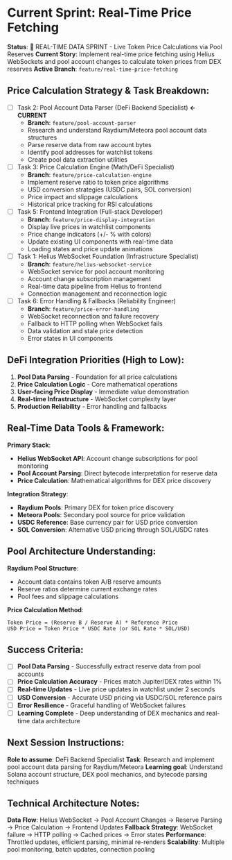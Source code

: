# Current Sprint: Real-Time Price Fetching

**Status**: 🔄 REAL-TIME DATA SPRINT - Live Token Price Calculations via Pool Reserves
**Current Story**: Implement real-time price fetching using Helius WebSockets and pool account changes to calculate token prices from DEX reserves
**Active Branch**: `feature/real-time-price-fetching`

## Price Calculation Strategy & Task Breakdown:
- [ ] Task 2: Pool Account Data Parser (DeFi Backend Specialist) **← CURRENT**
  - **Branch**: `feature/pool-account-parser`
  - Research and understand Raydium/Meteora pool account data structures
  - Parse reserve data from raw account bytes
  - Identify pool addresses for watchlist tokens
  - Create pool data extraction utilities
- [ ] Task 3: Price Calculation Engine (Math/DeFi Specialist)
  - **Branch**: `feature/price-calculation-engine`
  - Implement reserve ratio to token price algorithms
  - USD conversion strategies (USDC pairs, SOL conversion)
  - Price impact and slippage calculations
  - Historical price tracking for RSI calculations
- [ ] Task 5: Frontend Integration (Full-stack Developer)
  - **Branch**: `feature/price-display-integration`
  - Display live prices in watchlist components
  - Price change indicators (+/- % with colors)
  - Update existing UI components with real-time data
  - Loading states and price update animations
- [ ] Task 1: Helius WebSocket Foundation (Infrastructure Specialist)
  - **Branch**: `feature/helius-websocket-service`
  - WebSocket service for pool account monitoring
  - Account change subscription management
  - Real-time data pipeline from Helius to frontend
  - Connection management and reconnection logic
- [ ] Task 6: Error Handling & Fallbacks (Reliability Engineer)
  - **Branch**: `feature/price-error-handling`
  - WebSocket reconnection and failure recovery
  - Fallback to HTTP polling when WebSocket fails
  - Data validation and stale price detection
  - Error states in UI components

## DeFi Integration Priorities (High to Low):
1. **Pool Data Parsing** - Foundation for all price calculations
2. **Price Calculation Logic** - Core mathematical operations
3. **User-facing Price Display** - Immediate value demonstration
4. **Real-time Infrastructure** - WebSocket complexity layer
5. **Production Reliability** - Error handling and fallbacks

## Real-Time Data Tools & Framework:
**Primary Stack**:
- **Helius WebSocket API**: Account change subscriptions for pool monitoring
- **Pool Account Parsing**: Direct bytecode interpretation for reserve data
- **Price Calculation**: Mathematical algorithms for DEX price discovery

**Integration Strategy**:
- **Raydium Pools**: Primary DEX for token price discovery
- **Meteora Pools**: Secondary pool source for price validation
- **USDC Reference**: Base currency pair for USD price conversion
- **SOL Conversion**: Alternative USD pricing through SOL/USDC rates

## Pool Architecture Understanding:
**Raydium Pool Structure**:
- Account data contains token A/B reserve amounts
- Reserve ratios determine current exchange rates
- Pool fees and slippage calculations

**Price Calculation Method**:
```
Token Price = (Reserve B / Reserve A) * Reference Price
USD Price = Token Price * USDC Rate (or SOL Rate * SOL/USD)
```

## Success Criteria:
- [ ] **Pool Data Parsing** - Successfully extract reserve data from pool accounts
- [ ] **Price Calculation Accuracy** - Prices match Jupiter/DEX rates within 1%
- [ ] **Real-time Updates** - Live price updates in watchlist under 2 seconds
- [ ] **USD Conversion** - Accurate USD pricing via USDC/SOL reference pairs
- [ ] **Error Resilience** - Graceful handling of WebSocket failures
- [ ] **Learning Complete** - Deep understanding of DEX mechanics and real-time data architecture

## Next Session Instructions:
**Role to assume**: DeFi Backend Specialist
**Task**: Research and implement pool account data parsing for Raydium/Meteora
**Learning goal**: Understand Solana account structure, DEX pool mechanics, and bytecode parsing techniques

## Technical Architecture Notes:
**Data Flow**: Helius WebSocket → Pool Account Changes → Reserve Parsing → Price Calculation → Frontend Updates
**Fallback Strategy**: WebSocket failure → HTTP polling → Cached prices → Error states
**Performance**: Throttled updates, efficient parsing, minimal re-renders
**Scalability**: Multiple pool monitoring, batch updates, connection pooling